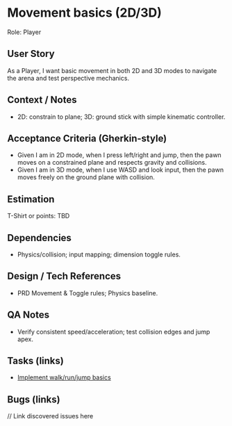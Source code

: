 # Movement basics (2D/3D)

Role: Player

## User Story

As a Player, I want basic movement in both 2D and 3D modes to navigate the arena and test perspective mechanics.

## Context / Notes

- 2D: constrain to plane; 3D: ground stick with simple kinematic controller.

## Acceptance Criteria (Gherkin-style)

- Given I am in 2D mode, when I press left/right and jump, then the pawn moves on a constrained plane and respects gravity and collisions.
- Given I am in 3D mode, when I use WASD and look input, then the pawn moves freely on the ground plane with collision.

## Estimation

T-Shirt or points: TBD

## Dependencies

- Physics/collision; input mapping; dimension toggle rules.

## Design / Tech References

- PRD Movement & Toggle rules; Physics baseline.

## QA Notes

- Verify consistent speed/acceleration; test collision edges and jump apex.

## Tasks (links)

- [Implement walk/run/jump basics](./tasks/implement-walk-run-jump-basic.md)

## Bugs (links)

// Link discovered issues here
